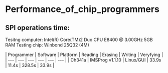 # Performance_of_chip_programmers

## SPI operations time:
Tesitng computer: Intel(R) Core(TM)2 Duo CPU     E8400  @ 3.00GHz 5GB RAM
Testing chip: Winbond 25Q32 (4M)

| Programmer | Software | Platform | Reading | Erasing | Writing | Veryfying |
| --- | --- | --- | --- | --- | --- |
| Ch341a | IMSProg v1.1.10 | Linux/GUI | 33.9s | 11.4s | 328.5s | 33.9s |
